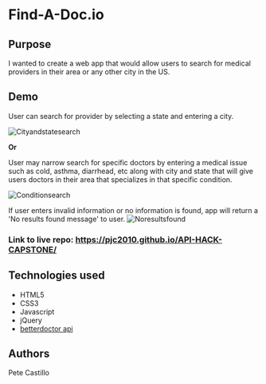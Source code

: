 # Find-A-Doc.io


## Purpose
I wanted to create a web app that would allow users to search for medical providers in their area or any other city in the US.

## Demo

User can search for provider by selecting a state and entering a city.



![Cityandstatesearch](demogifs/CityStateSearchCapture.gif)

**Or**

User may narrow search for specific doctors by entering a medical issue such as cold, asthma, diarrhead, etc along with city and state that will give users doctors in their area that specializes in that specific condition. <br>


![Conditionsearch](demogifs/ConditionCityStateSearchCapture.gif)

If user enters invalid information or no information is found, app will return a 'No results found message' to user.
![Noresultsfound](demogifs/NoResultsFoundCapture.gif)

### Link to live repo: https://pjc2010.github.io/API-HACK-CAPSTONE/


## Technologies used 
<ul>
  <li>HTML5</li>
  <li>CSS3</li>
  <li>Javascript</li>
  <li>jQuery</li>
  <li><a href="https://developer.betterdoctor.com/">betterdoctor api</a></li>
</ul>

## Authors
Pete Castillo
